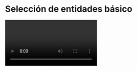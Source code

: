 # Selección de entidades básico

<video controls>
    <source src="https://digi21.blob.core.windows.net/videos-ayuda/desarrollo/20.%20Seleccion%20de%20entidades%20basico.mp4" type="video/mp4">
</video>



